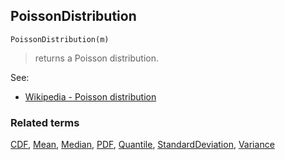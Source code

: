 ## PoissonDistribution

```
PoissonDistribution(m)
```

> returns a Poisson distribution.
    
See:  
* [Wikipedia - Poisson distribution](https://en.wikipedia.org/wiki/Poisson_distribution)
 

### Related terms 
[CDF](CDF.md), [Mean](Mean.md), [Median](Mean.md), [PDF](PDF.md), [Quantile](Quantile.md), [StandardDeviation](StandardDeviation.md), [Variance](Variance.md) 